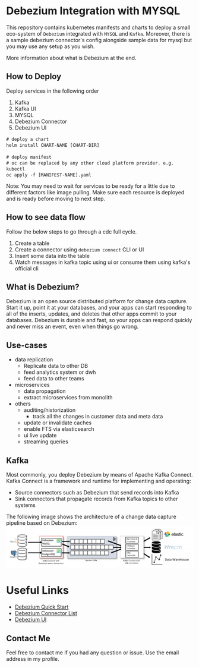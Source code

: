# Debezium Integration with MYSQL
This repository contains kubernetes manifests and charts to deploy a small eco-system of `Debezium` integrated with `MYSQL` and `Kafka`. Moreover, there is a sample debezium connector's config alongside sample data for mysql but you may use any setup as you wish.

More information about what is Debezium at the end.

## How to Deploy
Deploy services in the following order
1. Kafka
2. Kafka UI
3. MYSQL
4. Debezium Connector
5. Debezium UI

```shell
# deploy a chart
helm install CHART-NAME [CHART-DIR]

# deploy manifest
# oc can be replaced by any other cloud platform provider. e.g. kubectl
oc apply -f [MANIFEST-NAME].yaml
```
Note: You may need to wait for services to be ready for a little due to different factors like image pulling. Make sure each resource is deployed and is ready before moving to next step.

## How to see data flow
Follow the below steps to go through a cdc full cycle.
1. Create a table
2. Create a connector using `debezium connect` CLI or UI
3. Insert some data into the table
4. Watch messages in kafka topic using ui or consume them using kafka's official cli

## What is Debezium?
Debezium is an open source distributed platform for change data capture. Start it up, point it at your databases, and your apps can start responding to all of the inserts, updates, and deletes that other apps commit to your databases. Debezium is durable and fast, so your apps can respond quickly and never miss an event, even when things go wrong.

## Use-cases
- data replication
    - Replicate data to other DB
    - feed analytics system or dwh
    - feed data to other teams
- microservices
    - data propagation
    - extract microservices from monolith
- others
    - auditing/historization
        - track all the changes in customer data and meta data
    - update or invalidate caches
    - enable FTS via elasticsearch
    - ui live update
    - streaming queries

## Kafka
Most commonly, you deploy Debezium by means of Apache Kafka Connect. Kafka Connect is a framework and runtime for implementing and operating:
- Source connectors such as Debezium that send records into Kafka
- Sink connectors that propagate records from Kafka topics to other systems

The following image shows the architecture of a change data capture pipeline based on Debezium:
![debezium architecture](assets/debezium-architecture.png)


# Useful Links
- [Debezium Quick Start](https://debezium.io/documentation/reference/1.9/tutorial.html)
- [Debezium Connector List](https://debezium.io/documentation/reference/1.9/connectors/index.html)
- [Debezium UI](https://debezium.io/documentation/reference/stable/operations/debezium-ui.html)

## Contact Me
Feel free to contact me if you had any question or issue. Use the email address in my profile.